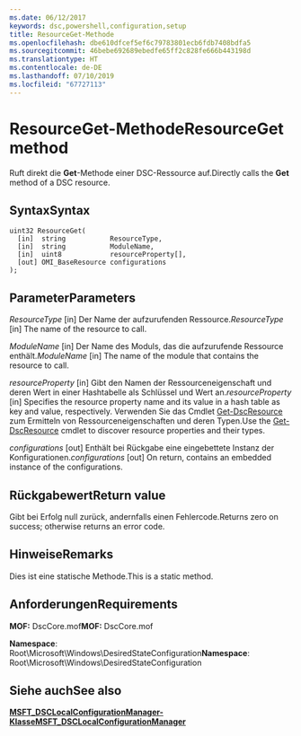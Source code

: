 ```yaml
---
ms.date: 06/12/2017
keywords: dsc,powershell,configuration,setup
title: ResourceGet-Methode
ms.openlocfilehash: dbe610dfcef5ef6c79783801ecb6fdb7408bdfa5
ms.sourcegitcommit: 46bebe692689ebedfe65ff2c828fe666b443198d
ms.translationtype: HT
ms.contentlocale: de-DE
ms.lasthandoff: 07/10/2019
ms.locfileid: "67727113"
---
```

# <a name="resourceget-method"></a><span data-ttu-id="ad28d-103">ResourceGet-Methode</span><span class="sxs-lookup"><span data-stu-id="ad28d-103">ResourceGet method</span></span>

<span data-ttu-id="ad28d-104">Ruft direkt die **Get**-Methode einer DSC-Ressource auf.</span><span class="sxs-lookup"><span data-stu-id="ad28d-104">Directly calls the **Get** method of a DSC resource.</span></span>

## <a name="syntax"></a><span data-ttu-id="ad28d-105">Syntax</span><span class="sxs-lookup"><span data-stu-id="ad28d-105">Syntax</span></span>

```mof
uint32 ResourceGet(
  [in]  string           ResourceType,
  [in]  string           ModuleName,
  [in]  uint8            resourceProperty[],
  [out] OMI_BaseResource configurations
);
```

## <a name="parameters"></a><span data-ttu-id="ad28d-106">Parameter</span><span class="sxs-lookup"><span data-stu-id="ad28d-106">Parameters</span></span>

<span data-ttu-id="ad28d-107">*ResourceType* \[in\] Der Name der aufzurufenden Ressource.</span><span class="sxs-lookup"><span data-stu-id="ad28d-107">*ResourceType* \[in\] The name of the resource to call.</span></span>

<span data-ttu-id="ad28d-108">*ModuleName* \[in\] Der Name des Moduls, das die aufzurufende Ressource enthält.</span><span class="sxs-lookup"><span data-stu-id="ad28d-108">*ModuleName* \[in\] The name of the module that contains the resource to call.</span></span>

<span data-ttu-id="ad28d-109">*resourceProperty* \[in\] Gibt den Namen der Ressourceneigenschaft und deren Wert in einer Hashtabelle als Schlüssel und Wert an.</span><span class="sxs-lookup"><span data-stu-id="ad28d-109">*resourceProperty* \[in\] Specifies the resource property name and its value in a hash table as key and value, respectively.</span></span> <span data-ttu-id="ad28d-110">Verwenden Sie das Cmdlet [Get-DscResource](/powershell/module/PSDesiredStateConfiguration/Get-DscResource) zum Ermitteln von Ressourceneigenschaften und deren Typen.</span><span class="sxs-lookup"><span data-stu-id="ad28d-110">Use the [Get-DscResource](/powershell/module/PSDesiredStateConfiguration/Get-DscResource) cmdlet to discover resource properties and their types.</span></span>

<span data-ttu-id="ad28d-111">*configurations* \[out\] Enthält bei Rückgabe eine eingebettete Instanz der Konfigurationen.</span><span class="sxs-lookup"><span data-stu-id="ad28d-111">*configurations* \[out\] On return, contains an embedded instance of the configurations.</span></span>

## <a name="return-value"></a><span data-ttu-id="ad28d-112">Rückgabewert</span><span class="sxs-lookup"><span data-stu-id="ad28d-112">Return value</span></span>

<span data-ttu-id="ad28d-113">Gibt bei Erfolg null zurück, andernfalls einen Fehlercode.</span><span class="sxs-lookup"><span data-stu-id="ad28d-113">Returns zero on success; otherwise returns an error code.</span></span>

## <a name="remarks"></a><span data-ttu-id="ad28d-114">Hinweise</span><span class="sxs-lookup"><span data-stu-id="ad28d-114">Remarks</span></span>

<span data-ttu-id="ad28d-115">Dies ist eine statische Methode.</span><span class="sxs-lookup"><span data-stu-id="ad28d-115">This is a static method.</span></span>

## <a name="requirements"></a><span data-ttu-id="ad28d-116">Anforderungen</span><span class="sxs-lookup"><span data-stu-id="ad28d-116">Requirements</span></span>

<span data-ttu-id="ad28d-117">**MOF:** DscCore.mof</span><span class="sxs-lookup"><span data-stu-id="ad28d-117">**MOF:** DscCore.mof</span></span>

<span data-ttu-id="ad28d-118">**Namespace**: Root\Microsoft\Windows\DesiredStateConfiguration</span><span class="sxs-lookup"><span data-stu-id="ad28d-118">**Namespace**: Root\Microsoft\Windows\DesiredStateConfiguration</span></span>

## <a name="see-also"></a><span data-ttu-id="ad28d-119">Siehe auch</span><span class="sxs-lookup"><span data-stu-id="ad28d-119">See also</span></span>

[<span data-ttu-id="ad28d-120">**MSFT_DSCLocalConfigurationManager-Klasse**</span><span class="sxs-lookup"><span data-stu-id="ad28d-120">**MSFT_DSCLocalConfigurationManager**</span></span>](msft-dsclocalconfigurationmanager.md)
